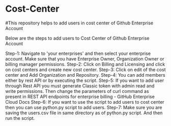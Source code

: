 # Cost-Center
#This repository helps to add users in cost center of Github Enterprise Account

Below are the steps to add users to Cost Center of Github Enterprise Account

Step-1: Navigate to 'your enterprises' and then select your enterprise account.  Make sure that you have Enterprise Owner, Organization Owner or billing manager permissions.
Step-2: Click on Billing and Licensing and click on cost centers and create new cost center.
Step-3: Click on edit of the cost center and Add Organization and Repository.
Step-4: You can add members either by rest API or by executing the script.
Step-5: If you want to add user through Rest API you must generate Classic token with admin read and write permissions.
Then change the parameters of curl command as present in REST API endpoints for enterprise billing - GitHub Enterprise Cloud Docs
Step-6: If you want to use the script to add users to cost center then you can use python.py script to add users.
Step-7: Make sure you are saving the users.csv file in same directory as of python.py script. And then run the script.
